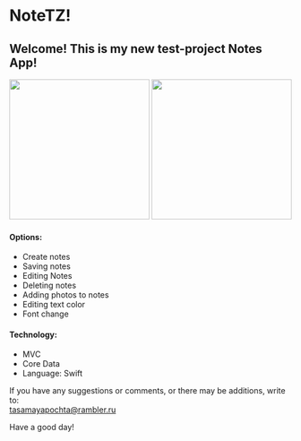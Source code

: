 # NoteTZ!

## Welcome! This is my new test-project Notes App!
<img src="https://user-images.githubusercontent.com/95617906/209856580-f361028e-0408-47d5-82ec-13e473a88258.gif" width="250" /> <img src="https://user-images.githubusercontent.com/95617906/209857062-01b63372-aa80-4c3a-87c4-cef9486a96d2.gif" width="250" />

#### Options:


* Create notes
* Saving notes
* Editing Notes
* Deleting notes
* Adding photos to notes
* Editing text color
* Font change

#### Technology:
* MVC
* Core Data
* Language: Swift

If you have any suggestions or comments, or there may be additions, write to:  
tasamayapochta@rambler.ru

Have a good day!
